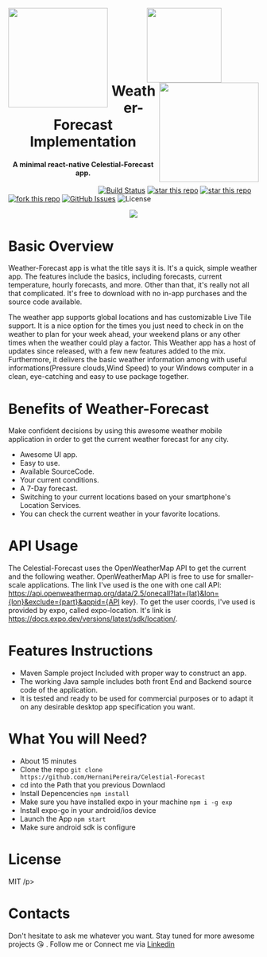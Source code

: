 
<h1 align="center">
  <br>
     <img align="left"  width="200" src="https://github.com/PanagiotisDrakatos/Weather-Forecast/blob/master/ImagesDoc/dragdrop_hd.gif">
    <img width="150" src="https://github.com/PanagiotisDrakatos/Weather-Forecast/blob/master/ImagesDoc/logo.png">
    <img align="right"  width="200" src="https://github.com/PanagiotisDrakatos/Weather-Forecast/blob/master/ImagesDoc/dragdrop_hd.gif">
  <br>
  Weather-Forecast Implementation
  <br>
</h1>

<h4 align="center">A minimal react-native Celestial-Forecast app.</h4>

&nbsp;&nbsp;&nbsp;&nbsp;&nbsp;&nbsp;&nbsp;&nbsp;&nbsp;&nbsp;&nbsp;&nbsp;&nbsp;&nbsp;&nbsp;&nbsp;&nbsp;&nbsp;&nbsp;&nbsp;&nbsp;&nbsp;&nbsp;&nbsp;&nbsp;&nbsp;&nbsp;&nbsp;&nbsp;&nbsp;&nbsp;&nbsp;&nbsp;&nbsp;&nbsp;&nbsp;&nbsp;&nbsp;&nbsp;&nbsp;&nbsp;&nbsp;&nbsp;&nbsp;&nbsp;
[![Build Status](https://travis-ci.org/PanagiotisDrakatos/Weather-Forecast.svg?branch=master)](https://travis-ci.org/PanagiotisDrakatos/Weather-Forecast)
[![star this repo](http://githubbadges.com/star.svg?user=PanagiotisDrakatos&repo=Weather-Forecast&style=flat&color=fff&background=007ec6)](https://github.com/HernaniPereira/Celestial-Forecast)
[![star this repo](https://githubbadges.com/star.svg?user=hernanipereira&repo=celestial-forecast&style=default)](https://github.com/hernanipereira/celestial-forecast)
[![fork this repo](https://githubbadges.com/fork.svg?user=hernanipereira&repo=celestial-forecast&style=default)](https://github.com/hernanipereira/celestial-forecast/fork)
[![GitHub Issues](https://img.shields.io/github/issues/hernanipereira/celestial-forecast)](https://github.com/hernanipereira/celestial-forecast)
![License](https://img.shields.io/badge/license-MIT-orange.svg)


<p align="center">
  <img  src="https://github.com/PanagiotisDrakatos/Weather-Forecast/blob/master/ImagesDoc/ezgif.com-video-to-gif.gif">
</p>


# Basic Overview
Weather-Forecast app is what the title says it is. It's a quick, simple weather app. The features include the basics, including forecasts, current temperature, hourly forecasts, and more. Other than that, it's really not all that complicated. It's free to download with no in-app purchases and the source code available.
 
The weather app supports global locations and has customizable Live Tile support. It is a nice option for the times you just need to check in on the weather to plan for your week ahead, your weekend plans or any other times when the weather could play a factor. This Weather app has a host of updates since released, with a few new features added to the mix. Furthermore, it delivers the basic weather information among with useful informations(Pressure clouds,Wind Speed) to your Windows computer in a clean, eye-catching and easy to use package together.

# Benefits of Weather-Forecast
Make confident decisions by using this awesome weather mobile application in order to get the current weather forecast for any city. 

 * Awesome UI app.
 * Easy to use.
 * Available SourceCode.
 * Your current conditions.
 * A 7-Day forecast.
 * Switching to your current locations based on your smartphone's Location Services.
 * You can check the current weather in your favorite locations.
 
# API Usage
The Celestial-Forecast uses the OpenWeatherMap API to get the current and the following weather. OpenWeatherMap API is free to use for smaller-scale applications.
The link I've used is the one with one call API: https://api.openweathermap.org/data/2.5/onecall?lat={lat}&lon={lon}&exclude={part}&appid={API key}. 
To get the user coords, I've used is provided by expo, called expo-location. It's link is https://docs.expo.dev/versions/latest/sdk/location/.
 
 
# Features Instructions

 * Maven Sample project Included with proper way to construct an app.
 * The working Java sample includes both front End and Backend source code of the application.
 * It is tested and ready to be used for commercial  purposes or to adapt it on any desirable desktop app specification you want.

# What You will Need?
* About 15 minutes
* Clone the repo ``` git clone https://github.com/HernaniPereira/Celestial-Forecast ```
* cd into the Path that you previous Downlaod
* Install Depencencies  ``` npm install ```
* Make sure you have installed expo in your machine ``` npm i -g exp ```
* Install expo-go in your android/ios device 
* Launch the App ``` npm start ```
* Make sure android sdk is configure

# License
<p> MIT /p>


# Contacts
Don't hesitate to ask me whatever you want. Stay tuned for more awesome projects :kissing_heart: . Follow me or Connect me via <a href="https://www.linkedin.com/in/hernanipereira/">Linkedin<a/>
 
 


